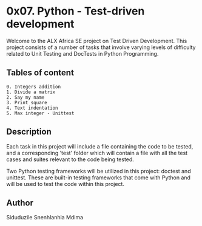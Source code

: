 # 0x07. Python - Test-driven development

Welcome to the ALX Africa SE project on Test Driven Development. This project consists of a number of tasks that involve varying levels of difficulty related to Unit Testing and DocTests in Python Programming.

## Tables of content
    0. Integers addition
    1. Divide a matrix
    2. Say my name
    3. Print square
    4. Text indentation
    5. Max integer - Unittest


## Description

Each task in this project will include a file containing the code to be tested, and a corresponding 'test' folder which will contain a file with all the test cases and suites relevant to the code being tested.

Two Python testing frameworks will be utilized in this project: doctest and unittest. These are built-in testing frameworks that come with Python and will be used to test the code within this project.


## Author
Siduduzile Snenhlanhla Mdima
